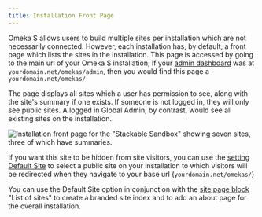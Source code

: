 ```yaml
---
title: Installation Front Page
---
```


Omeka S allows users to build multiple sites per installation which are not necessarily connected. However, each installation has, by default, a front page which lists the sites in the installation. This page is accessed by going to the main url of your Omeka S installation; if your [admin dashboard](/admin-dashboard.md) was at `yourdomain.net/omekas/admin`, then you would find this page a `yourdomain.net/omekas/`

The page displays all sites which a user has permission to see, along with the site's summary if one exists. If someone is not logged in, they will only see public sites. A logged in Global Admin, by contrast, would see all existing sites on the installation.

![Installation front page for the "Stackable Sandbox" showing seven sites, three of which have summaries.](/files/frontpage-basic.png)

If you want this site to be hidden from site visitors, you can use the [setting Default Site](/admin/settings/#global-settings) to select a public site on your installation to which visitors will be redirected when they navigate to your base url (`yourdomain.net/omekas/`)

You can use the Default Site option in conjunction with the [site page block](/sites/site_pages/#page-blocks) "List of sites" to create a branded site index and to add an about page for the overall installation. 
